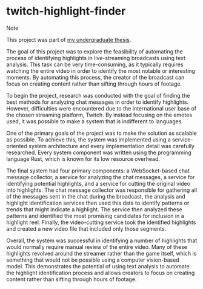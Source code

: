 # twitch-highlight-finder

> [!NOTE]
> This project was part of [my undergraduate thesis](https://mhouge.dk/blog/undergraduate-thesis).

The goal of this project was to explore the feasibility of automating the process of identifying highlights in live-streaming broadcasts using text analysis. This task can be very time-consuming, as it typically requires watching the entire video in order to identify the most notable or interesting moments. By automating this process, the creator of the broadcast can focus on creating content rather than sifting through hours of footage.

To begin the project, research was conducted with the goal of finding the best methods for analyzing chat messages in order to identify highlights. However, difficulties were encountered due to the international user base of the chosen streaming platform, Twitch. By instead focusing on the emotes used, it was possible to make a system that is indifferent to languages.

One of the primary goals of the project was to make the solution as scalable as possible. To achieve this, the system was implemented using a service-oriented system architecture and every implementation detail was carefully researched. Every system component was written using the programming language Rust, which is known for its low resource overhead.

The final system had four primary components: a WebSocket-based chat message collector, a service for analyzing the chat messages, a service for identifying potential highlights, and a service for cutting the original video into highlights. The chat message collector was responsible for gathering all of the messages sent in the chat during the broadcast, the analysis and highlight identification services then used this data to identify patterns or trends that might indicate a highlight. The service then analyzed these patterns and identified the most promising candidates for inclusion in a highlight reel. Finally, the video-cutting service took the identified highlights and created a new video file that included only those segments.

Overall, the system was successful in identifying a number of highlights that would normally require manual review of the entire video. Many of these highlights revolved around the streamer rather than the game itself, which is something that would not be possible using a computer vision-based model. This demonstrates the potential of using text analysis to automate the highlight identification process and allows creators to focus on creating content rather than sifting through hours of footage.
